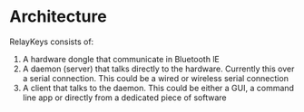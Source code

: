 # Architecture

RelayKeys consists of:
1. A hardware dongle that communicate in Bluetooth lE
2. A daemon (server) that talks directly to the hardware. Currently this over a serial connection. This could be a wired or wireless serial connection
3. A client that talks to the daemon. This could be either a GUI, a command line app or directly from a dedicated piece of software 


